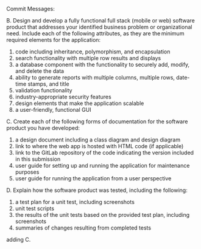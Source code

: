 Commit Messages:

B.  Design and develop a fully functional full stack (mobile or web) software product that addresses your identified business problem or organizational need. Include each of the following attributes, as they are the minimum required elements for the application:

1. code including inheritance, polymorphism, and encapsulation 
2. search functionality with multiple row results and displays
3. a database component with the functionality to securely add, modify, and delete the data
4. ability to generate reports with multiple columns, multiple rows, date-time stamps, and title
5. validation functionality 
6. industry-appropriate security features
7. design elements that make the application scalable 
8. a user-friendly, functional GUI

C. Create each of the following forms of documentation for the software product you have developed:

1. a design document including a class diagram and design diagram
2. link to where the web app is hosted with HTML code (if applicable)
3. link to the GitLab repository of the code indicating the version included in this submission
4. user guide for setting up and running the application for maintenance purposes
5. user guide for running the application from a user perspective

D. Explain how the software product was tested, including the following:
1. a test plan for a unit test, including screenshots
2. unit test scripts
3. the results of the unit tests based on the provided test plan, including screenshots
4. summaries of changes resulting from completed tests

adding C. 